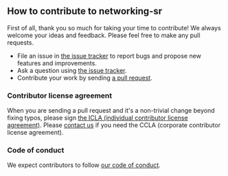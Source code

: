 ## How to contribute to networking-sr

First of all, thank you so much for taking your time to contribute! We always welcome your ideas and feedback. Please feel free to make any pull requests.

* File an issue in [the issue tracker](https://github.com/line/networking-sr/issues) to report bugs and propose new features and improvements.
* Ask a question using [the issue tracker](https://github.com/line/networking-sr/issues).
* Contribute your work by sending [a pull request](https://github.com/line/networking-sr/pulls).

### Contributor license agreement

When you are sending a pull request and it's a non-trivial change beyond fixing typos, please sign
[the ICLA (individual contributor license agreement)](https://cla-assistant.io/line/networking-sr).
Please [contact us](mailto:dl_oss_dev@linecorp.com) if you need the CCLA (corporate contributor license agreement).

### Code of conduct

We expect contributors to follow [our code of conduct](CODE_OF_CONDUCT.md).

